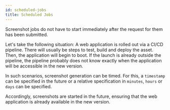 ```yaml
---
id: scheduled-jobs
title: Scheduled Jobs
---
```


Screenshot jobs do not have to start immediately after the request for them has been submitted.

Let's take the following situation: A web application is rolled out via a CI/CD pipeline. There will usually be steps to test, build and deploy the asset. Then, the application will begin to boot. If the launch is already outside the pipeline, the pipeline probably does not know exactly when the application will be accessible in the new version.

In such scenarios, screenshot generation can be timed. For this, a `timestamp` can be specified in the future or a relative specification in `minutes`, `hours` or `days` can be specified.

Accordingly, screenshots are started in the future, ensuring that the web application is already available in the new version.
